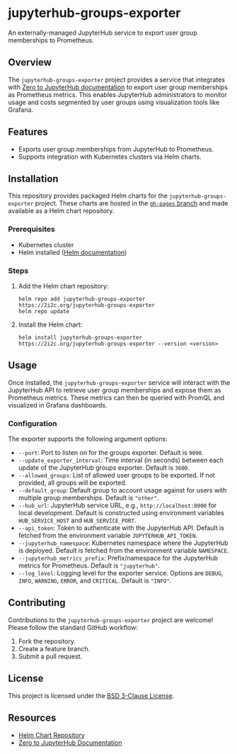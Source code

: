 # jupyterhub-groups-exporter

An externally-managed JupyterHub service to export user group memberships to Prometheus.

## Overview

The `jupyterhub-groups-exporter` project provides a service that integrates with [Zero to JupyterHub documentation](https://z2jh.jupyter.org) to export user group memberships as Prometheus metrics. This enables JupyterHub administrators to monitor usage and costs segmented by user groups using visualization tools like Grafana.

## Features

- Exports user group memberships from JupyterHub to Prometheus.
- Supports integration with Kubernetes clusters via Helm charts.

## Installation

This repository provides packaged Helm charts for the `jupyterhub-groups-exporter` project. These charts are hosted in the [`gh-pages` branch](https://github.com/2i2c-org/jupyterhub-groups-exporter/tree/gh-pages) and made available as a Helm chart repository.

### Prerequisites

- Kubernetes cluster
- Helm installed ([Helm documentation](https://helm.sh/docs/intro/install/))

### Steps

1. Add the Helm chart repository:

   ```shell
   helm repo add jupyterhub-groups-exporter https://2i2c.org/jupyterhub-groups-exporter
   helm repo update
   ```

2. Install the Helm chart:

   ```shell
   helm install jupyterhub-groups-exporter https://2i2c.org/jupyterhub-groups-exporter --version <version>
   ```

## Usage

Once installed, the `jupyterhub-groups-exporter` service will interact with the JupyterHub API to retrieve user group memberships and expose them as Prometheus metrics. These metrics can then be queried with PromQL and visualized in Grafana dashboards.

### Configuration

The exporter supports the following argument options:

- `--port`: Port to listen on for the groups exporter. Default is `9090`.
- `--update_exporter_interval`: Time interval (in seconds) between each update of the JupyterHub groups exporter. Default is `3600`.
- `--allowed_groups`: List of allowed user groups to be exported. If not provided, all groups will be exported.
- `--default_group`: Default group to account usage against for users with multiple group memberships. Default is `"other"`.
- `--hub_url`: JupyterHub service URL, e.g., `http://localhost:8000` for local development. Default is constructed using environment variables `HUB_SERVICE_HOST` and `HUB_SERVICE_PORT`.
- `--api_token`: Token to authenticate with the JupyterHub API. Default is fetched from the environment variable `JUPYTERHUB_API_TOKEN`.
- `--jupyterhub_namespace`: Kubernetes namespace where the JupyterHub is deployed. Default is fetched from the environment variable `NAMESPACE`.
- `--jupyterhub_metrics_prefix`: Prefix/namespace for the JupyterHub metrics for Prometheus. Default is `"jupyterhub"`.
- `--log_level`: Logging level for the exporter service. Options are `DEBUG`, `INFO`, `WARNING`, `ERROR`, and `CRITICAL`. Default is `"INFO"`.

## Contributing

Contributions to the `jupyterhub-groups-exporter` project are welcome! Please follow the standard GitHub workflow:

1. Fork the repository.
2. Create a feature branch.
3. Submit a pull request.

## License

This project is licensed under the [BSD 3-Clause License](LICENSE).

## Resources

- [Helm Chart Repository](https://2i2c.org/jupyterhub-groups-exporter/)
- [Zero to JupyterHub Documentation](https://z2jh.jupyter.org)
